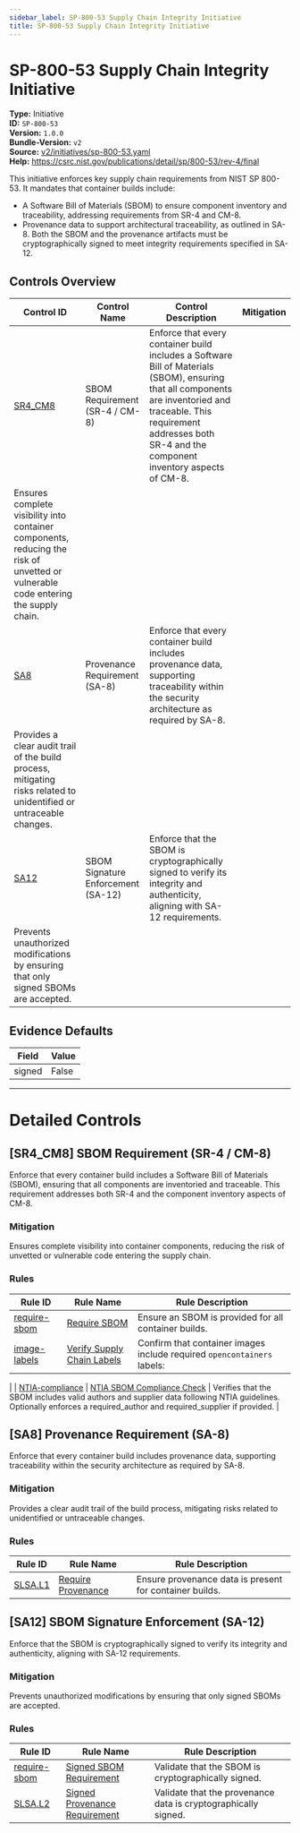 ```yaml
---
sidebar_label: SP-800-53 Supply Chain Integrity Initiative
title: SP-800-53 Supply Chain Integrity Initiative
---  
```

# SP-800-53 Supply Chain Integrity Initiative  
**Type:** Initiative  
**ID:** `SP-800-53`  
**Version:** `1.0.0`  
**Bundle-Version:** `v2`  
**Source:** [v2/initiatives/sp-800-53.yaml](https://github.com/scribe-public/sample-policies/v2/initiatives/sp-800-53.yaml)  
**Help:** https://csrc.nist.gov/publications/detail/sp/800-53/rev-4/final  

This initiative enforces key supply chain requirements from NIST SP 800-53. It mandates that container builds include:
  - A Software Bill of Materials (SBOM) to ensure component inventory and traceability,
    addressing requirements from SR-4 and CM-8.
  - Provenance data to support architectural traceability, as outlined in SA-8.
Both the SBOM and the provenance artifacts must be cryptographically signed to meet integrity requirements specified in SA-12.


## Controls Overview

| Control ID | Control Name | Control Description | Mitigation |
|------------|--------------|---------------------|------------|
|  [SR4_CM8](#sr4_cm8-sbom-requirement-sr-4-cm-8) | SBOM Requirement (SR-4 / CM-8) | Enforce that every container build includes a Software Bill of Materials (SBOM), ensuring that all components are inventoried and traceable. This requirement addresses both SR-4 and the component inventory aspects of CM-8.
 | Ensures complete visibility into container components, reducing the risk of unvetted or vulnerable code entering the supply chain. |
|  [SA8](#sa8-provenance-requirement-sa-8) | Provenance Requirement (SA-8) | Enforce that every container build includes provenance data, supporting traceability within the security architecture as required by SA-8.
 | Provides a clear audit trail of the build process, mitigating risks related to unidentified or untraceable changes. |
|  [SA12](#sa12-sbom-signature-enforcement-sa-12) | SBOM Signature Enforcement (SA-12) | Enforce that the SBOM is cryptographically signed to verify its integrity and authenticity, aligning with SA-12 requirements.
 | Prevents unauthorized modifications by ensuring that only signed SBOMs are accepted. |

## Evidence Defaults

| Field | Value |
|-------|-------|
| signed | False |

---

# Detailed Controls

## [SR4_CM8] SBOM Requirement (SR-4 / CM-8)

Enforce that every container build includes a Software Bill of Materials (SBOM), ensuring that all components are inventoried and traceable. This requirement addresses both SR-4 and the component inventory aspects of CM-8.



### Mitigation  
Ensures complete visibility into container components, reducing the risk of unvetted or vulnerable code entering the supply chain.

### Rules

| Rule ID | Rule Name | Rule Description |
|---------|-----------|------------------|
| [require-sbom](https://scribe-security.netlify.app/docs/configuration/initiatives/rules/sbom/require-sbo) | [Require SBOM](rules/sbom/require-sbom.md) | Ensure an SBOM is provided for all container builds. |
| [image-labels](https://scribe-security.netlify.app/docs/configuration/initiatives/rules/images/verify-labels) | [Verify Supply Chain Labels](rules/images/verify-labels.md) | Confirm that container images include required `opencontainers` labels:
 |
| [NTIA-compliance](https://scribe-security.netlify.app/docs/configuration/initiatives/rules/sbom/NTIA-compliance) | [NTIA SBOM Compliance Check](rules/sbom/NTIA-compliance.md) | Verifies that the SBOM includes valid authors and supplier data following NTIA guidelines. Optionally enforces a required_author and required_supplier if provided.
 |

## [SA8] Provenance Requirement (SA-8)

Enforce that every container build includes provenance data, supporting traceability within the security architecture as required by SA-8.



### Mitigation  
Provides a clear audit trail of the build process, mitigating risks related to unidentified or untraceable changes.

### Rules

| Rule ID | Rule Name | Rule Description |
|---------|-----------|------------------|
| [SLSA.L1](https://scribe-security.netlify.app/docs/configuration/initiatives/rules/slsa/l1-provenance-exists) | [Require Provenance](rules/slsa/l1-provenance-exists.md) | Ensure provenance data is present for container builds. |

## [SA12] SBOM Signature Enforcement (SA-12)

Enforce that the SBOM is cryptographically signed to verify its integrity and authenticity, aligning with SA-12 requirements.



### Mitigation  
Prevents unauthorized modifications by ensuring that only signed SBOMs are accepted.

### Rules

| Rule ID | Rule Name | Rule Description |
|---------|-----------|------------------|
| [require-sbom](https://scribe-security.netlify.app/docs/configuration/initiatives/rules/sbom/require-sbo) | [Signed SBOM Requirement](rules/sbom/require-sbom.md) | Validate that the SBOM is cryptographically signed. |
| [SLSA.L2](https://scribe-security.netlify.app/docs/configuration/initiatives/rules/slsa/l2-provenance-authenticate) | [Signed Provenance Requirement](rules/slsa/l2-provenance-authenticated.md) | Validate that the provenance data is cryptographically signed. |
